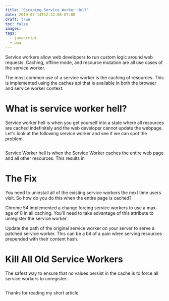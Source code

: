 ```yaml
---
title: "Escaping Service Worker Hell"
date: 2019-07-14T12:32:08-07:00
draft: true
toc: false
images:
tags:
  - javascript
  - pwa
---
```


Service workers allow web developers to run custom logic around web requests.
Caching, offline mode, and resource mutation are all use cases of the service worker.

The most common use of a service worker is the caching of resources.
This is implemented using the caches api that is available in both the browser and service worker context.

# What is service worker hell?
Service worker hell is when you get yourself into a state where all resources are cached indefinitely and the web developer cannot update the webpage.
Let's look at the following service worker and see if we can spot the problem.
```

```

Service Worker hell is when the Service Worker caches the entire web page and all other resources.
This results in

# The Fix
You need to uninstall all of the existing service workers the next time users visit.
So how do you do this when the entire page is cached?  

Chrome 54 implemented a change forcing service workers to use a max-age of 0 in all caching.
You'll need to take advantage of this attribute to unregister the service worker.

Update the path of the original service worker on your server to serve a patched service worker.
This can be a bit of a pain when serving resources prepended with their content hash.


# Kill All Old Service Workers
The safest way to ensure that no values persist in the cache is to force all service workers to unregister.
```

```

Thanks for reading my short article.
